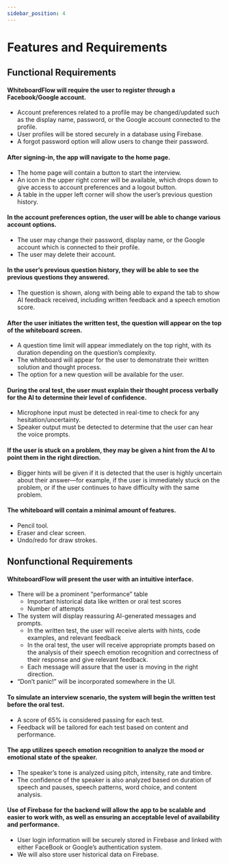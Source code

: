 ```yaml
---
sidebar_position: 4
---
```


# Features and Requirements

## Functional Requirements

#### WhiteboardFlow will require the user to register through a Facebook/Google account.
- Account preferences related to a profile may be changed/updated such as the display name, password, or the Google account connected to the profile.
- User profiles will be stored securely in a database using Firebase.
- A forgot password option will allow users to change their password.
#### After signing-in, the app will navigate to the home page.
- The home page will contain a button to start the interview.
- An icon in the upper right corner will be available, which drops down to give access to account preferences and a logout button.
- A table in the upper left corner will show the user’s previous question history.
#### In the account preferences option, the user will be able to change various account options.
- The user may change their password, display name, or the Google account which is connected to their profile.
- The user may delete their account.
#### In the user’s previous question history, they will be able to see the previous questions they answered. 
- The question is shown, along with being able to expand the tab to show AI feedback received, including written feedback and a speech emotion score.
#### After the user initiates the written test, the question will appear on the top of the whiteboard screen.
- A question time limit will appear immediately on the top right, with its duration depending on the question’s complexity.
- The whiteboard will appear for the user to demonstrate their written solution and thought process.
- The option for a new question will be available for the user.
#### During the oral test, the user must explain their thought process verbally for the AI to determine their level of confidence.
- Microphone input must be detected in real-time to check for any hesitation/uncertainty.
- Speaker output must be detected to determine that the user can hear the voice prompts.
#### If the user is stuck on a problem, they may be given a hint from the AI to point them in the right direction.
- Bigger hints will be given if it is detected that the user is highly uncertain about their answer—for example, if the user is immediately stuck on the problem, or if the user continues to have difficulty with the same problem.
#### The whiteboard will contain a minimal amount of features.
- Pencil tool.
- Eraser and clear screen.
- Undo/redo for draw strokes.


## Nonfunctional Requirements

#### WhiteboardFlow will present the user with an intuitive interface.
- There will be a prominent “performance” table
    - Important historical data like written or oral test scores
    - Number of attempts
- The system will display reassuring AI-generated messages and prompts.
    - In the written test, the user will receive alerts with hints, code examples, and relevant feedback
    - In the oral test, the user will receive appropriate prompts based on the analysis of their speech emotion recognition and correctness of their response and give relevant feedback.
    - Each message will assure that the user is moving in the right direction.
- “Don’t panic!” will be incorporated somewhere in the UI.
#### To simulate an interview scenario, the system will begin the written test before the oral test.
- A score of 65% is considered passing for each test.
- Feedback will be tailored for each test based on content and performance.
#### The app utilizes speech emotion recognition to analyze the mood or emotional state of the speaker.
- The speaker’s tone is analyzed using pitch, intensity, rate and timbre.
- The confidence of the speaker is also analyzed based on duration of speech and pauses, speech patterns, word choice, and content analysis.
#### Use of Firebase for the backend will allow the app to be scalable and easier to work with, as well as ensuring an acceptable level of availability and performance.
- User login information will be securely stored in Firebase and linked with either FaceBook or Google’s authentication system.
- We will also store user historical data on Firebase.
